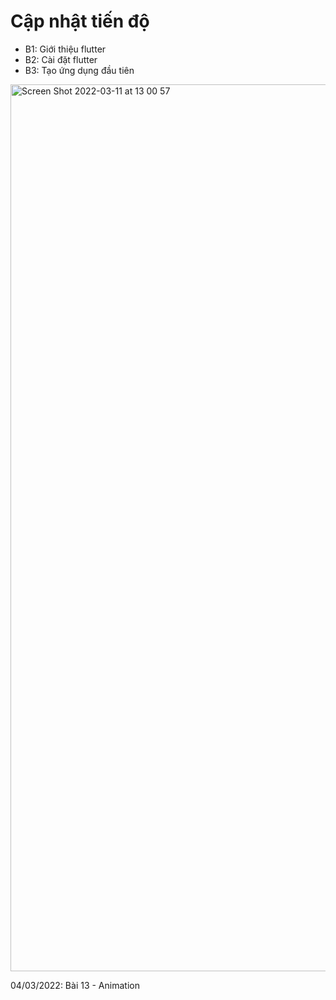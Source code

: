 # Cập nhật tiến độ
- B1: Giới thiệu flutter
- B2: Cài đặt flutter
- B3: Tạo ứng dụng đầu tiên
<img width="1419" alt="Screen Shot 2022-03-11 at 13 00 57" src="https://user-images.githubusercontent.com/63334287/157811765-48a21a5c-f1a0-4de7-b3fc-f62aa80d5b54.png">

04/03/2022: Bài 13 - Animation



